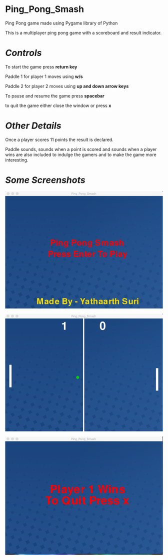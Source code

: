# Ping_Pong_Smash
Ping Pong game made using Pygame library of Python

This is a multiplayer ping pong game with a scoreboard and result indicator.

# _Controls_
To start the game press **return key**

Paddle 1 for player 1 moves using **w/s**

Paddle 2 for player 2 moves using **up and down arrow keys**

To pause and resume the game press **spacebar**

to quit the game either close the window or press **x**

# _Other Details_
Once a player scores 11 points the result is declared.

Paddle sounds, sounds when a point is scored and sounds when a player wins are also included to indulge the gamers and to make the game more interesting.

# _Some Screenshots_

![start page](https://github.com/YathaarthSuri/Ping_Pong_Smash/blob/master/Files/start_page.png)

![game page](https://github.com/YathaarthSuri/Ping_Pong_Smash/blob/master/Files/game_page.png)

![result page](https://github.com/YathaarthSuri/Ping_Pong_Smash/blob/master/Files/result_page.png)
